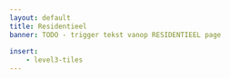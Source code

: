 ```yaml
---
layout: default
title: Residentieel
banner: TODO - trigger tekst vanop RESIDENTIEEL page
    
insert:
    - level3-tiles
---
```

